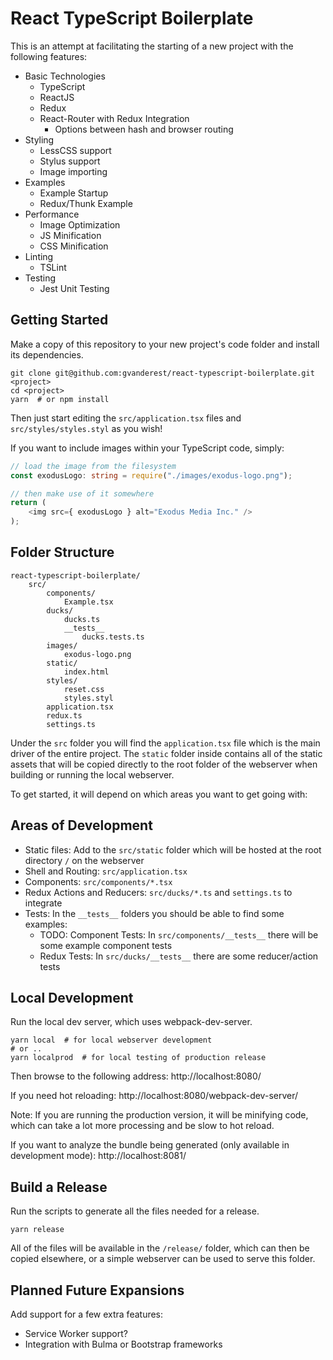 # React TypeScript Boilerplate

This is an attempt at facilitating the starting of a new project with the
following features:

* Basic Technologies
  * TypeScript
  * ReactJS
  * Redux
  * React-Router with Redux Integration
    * Options between hash and browser routing
* Styling
  * LessCSS support
  * Stylus support
  * Image importing
* Examples
  * Example Startup
  * Redux/Thunk Example
* Performance
  * Image Optimization
  * JS Minification
  * CSS Minification
* Linting
  * TSLint
* Testing
  * Jest Unit Testing

## Getting Started

Make a copy of this repository to your new project's code folder and install
its dependencies.

```shell
git clone git@github.com:gvanderest/react-typescript-boilerplate.git <project>
cd <project>
yarn  # or npm install
```

Then just start editing the `src/application.tsx` files and `src/styles/styles.styl` as you wish!

If you want to include images within your TypeScript code, simply:

```typescript
// load the image from the filesystem
const exodusLogo: string = require("./images/exodus-logo.png");

// then make use of it somewhere
return (
    <img src={ exodusLogo } alt="Exodus Media Inc." />
);
```

## Folder Structure

```text
react-typescript-boilerplate/
    src/
        components/
            Example.tsx
        ducks/
            ducks.ts
            __tests__
                ducks.tests.ts
        images/
            exodus-logo.png
        static/
            index.html
        styles/
            reset.css
            styles.styl
        application.tsx
        redux.ts
        settings.ts
```

Under the `src` folder you will find the `application.tsx` file which is the main driver of the entire project.  The `static` folder inside contains all of the static assets that will be copied directly to the root folder of the webserver when building or running the local webserver.

To get started, it will depend on which areas you want to get going with:

## Areas of Development

* Static files: Add to the `src/static` folder which will be hosted at the root directory `/` on the webserver
* Shell and Routing: `src/application.tsx`
* Components: `src/components/*.tsx`
* Redux Actions and Reducers: `src/ducks/*.ts` and `settings.ts` to integrate
* Tests: In the `__tests__` folders you should be able to find some examples:
  * TODO: Component Tests: In `src/components/__tests__` there will be some example component tests
  * Redux Tests: In `src/ducks/__tests__` there are some reducer/action tests

## Local Development

Run the local dev server, which uses webpack-dev-server.

```shell
yarn local  # for local webserver development
# or ..
yarn localprod  # for local testing of production release
```

Then browse to the following address: http://localhost:8080/

If you need hot reloading: http://localhost:8080/webpack-dev-server/

Note: If you are running the production version, it will be minifying code, which can take a lot more processing and be slow to hot reload.

If you want to analyze the bundle being generated (only available in development mode): http://localhost:8081/

## Build a Release

Run the scripts to generate all the files needed for a release.

```shell
yarn release
```

All of the files will be available in the `/release/` folder, which can then
be copied elsewhere, or a simple webserver can be used to serve this folder.

## Planned Future Expansions

Add support for a few extra features:

* Service Worker support?
* Integration with Bulma or Bootstrap frameworks
